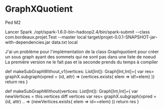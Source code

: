 # GraphXQuotient
Ped M2

Lancer Spark
./opt/spark-1.6.0-bin-hadoop2.4/bin/spark-submit 
--class com.bordeaux.projet.Test 
--master local 
target/projet-0.0.1-SNAPSHOT-jar-with-dependencies.jar data.txt local




J'ai un problème pour l'implémentation de la class Graphquotient 
pour créer un sous graph ayant des sommets qui ne sont pas dans une liste de noeud 
La première version ne le fait pas et la seconde prends du temps à compiler


def makeSubGraphWithout_v1(vertices: List[Int]): Graph[Int,Int]={
var res= graphX.subgraph(vpred = (id, attr) 
=> (vertices.exists{ elem => id!=elem} ))
return res
}


def makeSubGraphWithout(vertices: List[Int]): Graph[Int,Int]={
var newVertices = this.vertices diff vertices
var res= graphX.subgraph(vpred = (id, attr) ..
=> (newVertices.exists{ elem => id==elem} ))
return res
}
